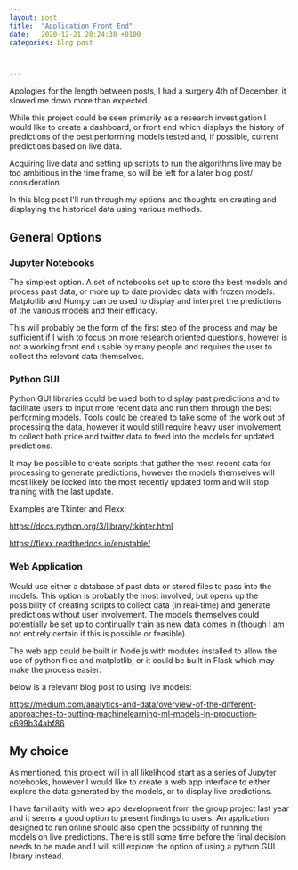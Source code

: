 ```yaml
---
layout: post
title:  "Application Front End"
date:   2020-12-21 20:24:38 +0100
categories: blog post



---
```


Apologies for the length between posts, I had a surgery 4th of December, it slowed me down more than expected.

While this project could be seen primarily as a research investigation I would like to create a dashboard, or front end which displays the history of predictions of the best performing models tested and, if possible, current predictions based on live data.

Acquiring live data and setting up scripts to run the algorithms live may be too ambitious in the time frame, so will be left for a later blog post/ consideration

In this blog post I'll run through my options and thoughts on creating and displaying the historical data using various methods.

## General Options

### Jupyter Notebooks

The simplest option. A set of notebooks set up to store the best models and process past data, or more up to date provided data with frozen models. Matplotlib and Numpy can be used to display and interpret the predictions of the various models and their efficacy.

This will probably be the form of the first step of the process and may be sufficient if I wish to focus on more research oriented questions, however is not a working front end usable by many people and requires the user to collect the relevant data themselves.

### Python GUI

Python GUI libraries could be used both to display past predictions and to facilitate users to input more recent data and run them through the best performing models. Tools could be created to take some of the work out of processing the data, however it would still require heavy user involvement to collect both price and twitter data to feed into the models for updated predictions.

It may be possible to create scripts that gather the most recent data for processing to generate predictions, however the models themselves will most likely be locked into the most recently updated form and will stop training with the last update.

Examples are Tkinter and Flexx:

https://docs.python.org/3/library/tkinter.html

https://flexx.readthedocs.io/en/stable/

### Web Application

Would use either a database of past data or stored files to pass into the models. This option is probably the most involved, but opens up the possibility of creating scripts to collect data (in real-time) and generate predictions without user involvement. The models themselves could potentially be set up to continually train as new data comes in (though I am not entirely certain if this is possible or feasible).

The web app could be built in Node.js with modules installed to allow the use of python files and matplotlib, or it could be built in Flask which may make the process easier.

below is a relevant blog post to using live models:

https://medium.com/analytics-and-data/overview-of-the-different-approaches-to-putting-machinelearning-ml-models-in-production-c699b34abf86

## My choice

As mentioned, this project will in all likelihood start as a series of Jupyter notebooks, however I would like to create a web app interface to either explore the data generated by the models, or to display live predictions.

I have familiarity with web app development from the group project last year and it seems a good option to present findings to users. An application designed to run online should also open the possibility of running the models on live predictions. There is still some time before the final decision needs to be made and I will still explore the option of using a python GUI library instead.